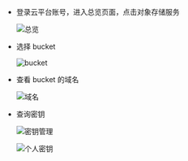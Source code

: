 - 登录云平台账号，进入总览页面，点击对象存储服务

    ![总览](http://imgcache.tce.fsphere.cn/static/mc.qcloudimg.com/static/img/b81be7e0ea1ce65a0f6d62574ae0e4d8/6-2-1.png)

- 选择 bucket

    ![bucket](http://imgcache.tce.fsphere.cn/static/mc.qcloudimg.com/static/img/8e0bfaf204167564c2c181dfc0494405/6-2-2.png)

- 查看 bucket 的域名

    ![域名](http://imgcache.tce.fsphere.cn/static/mc.qcloudimg.com/static/img/ed2cbe5eb24da8ba1cf17711f9ca2689/6-2-3.png)

- 查询密钥

    ![密钥管理](http://imgcache.tce.fsphere.cn/static/mc.qcloudimg.com/static/img/412a2c5ab7e7a1aee58bd28b86d14d5c/6-2-4.png)

    ![个人密钥](http://imgcache.tce.fsphere.cn/static/mc.qcloudimg.com/static/img/84c529bfa4c79e895c1cbbfbfe4c106b/6-2-5.png)
